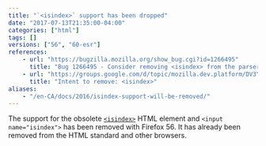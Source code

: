 ```yaml
---
title: "`<isindex>` support has been dropped"
date: "2017-07-13T21:35:00-04:00"
categories: ["html"]
tags: []
versions: ["56", "60-esr"]
references:
    - url: "https://bugzilla.mozilla.org/show_bug.cgi?id=1266495"
      title: "Bug 1266495 - Consider removing <isindex> from the parser and form submission [tor 18914]"
    - url: "https://groups.google.com/d/topic/mozilla.dev.platform/DV3YBf7wI3M/discussion"
      title: "Intent to remove: <isindex>"
aliases:
    - "/en-CA/docs/2016/isindex-support-will-be-removed/"
---
```

The support for the obsolete [`<isindex>`](https://developer.mozilla.org/docs/Web/HTML/Element/isindex) HTML element and `<input name="isindex">` has been removed with Firefox 56. It has already been removed from the HTML standard and other browsers.
